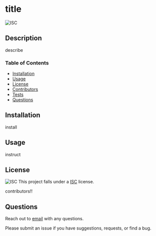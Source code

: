 # title
  
  ![ISC](https://img.shields.io/badge/license-ISC-brightgreen)

  ## Description
  describe

  
  ### Table of Contents
  
  * [Installation](installation)
  * [Usage](usage)
  * [License](license)
  * [Contributors](contributors)
  * [Tests](tests)
  * [Questions](#questions)
  

  
  ## Installation
  install

  
  ## Usage
  instruct

  
  ## License 
  ![ISC](https://img.shields.io/badge/license-ISC-brightgreen)
  This project falls under a [ISC](https://opensource.org/licenses/ISC) license.
  
  contributors!!
  
  
  ## Questions 
  Reach out to [email](email) with any questions.

  Please submit an issue if you have suggestions, requests, or find a bug.
